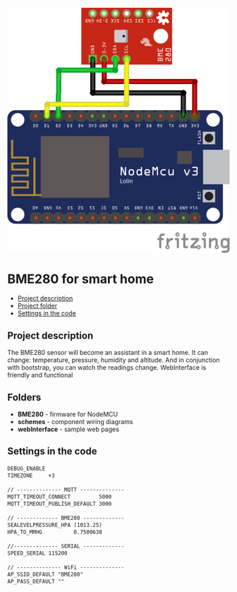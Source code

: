 ![PROJECT_PHOTO](https://github.com/DragonNP/Smart-home-on-ESP8266/blob/master/BME280/schemes/scheme.png)
# BME280 for smart home
* [Project description](#chapter-0)
* [Project folder](#chapter-1)
* [Settings in the code](#chapter-2)

<a id="chapter-0"></a>
## Project description
The BME280 sensor will become an assistant in a smart home.
It can change: temperature, pressure, humidity and altitude.
And in conjunction with bootstrap, you can watch the readings change. WebInterface is friendly and functional

<a id="chapter-1"></a>
## Folders
- **BME280** - firmware for NodeMCU
- **schemes** - component wiring diagrams
- **webInterface** - sample web pages

<a id="chapter-2"></a>
## Settings in the code
	DEBUG_ENABLE
	TIMEZONE     +3

	// -------------- MQTT --------------
	MQTT_TIMEOUT_CONNECT         5000
	MQTT_TIMEOUT_PUBLISH_DEFAULT 3000

	// ------------- BME280 -------------
	SEALEVELPRESSURE_HPA (1013.25)
	HPA_TO_MMHG          0.7500638

	//-------------- SERIAL -------------
	SPEED_SERIAL 115200

	// -------------- WiFi --------------
	AP_SSID_DEFAULT "BME280"
	AP_PASS_DEFAULT ""
